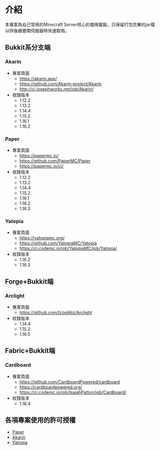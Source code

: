 # 介紹
本專案為自己常用的Minecraft Server核心的備用載點，只保留打包完畢的jar檔以供後續要開伺服器時快速取用。

## Bukkit系分支端
### Akarin
* 專案頁面
    * https://akarin.app/
    * https://github.com/Akarin-project/Akarin
    * http://ci.josephworks.net/job/Akarin/
* 收錄版本
    * 1.12.2
    * 1.13.2
    * 1.14.4
    * 1.15.2
    * 1.16.1
    * 1.16.2

### Paper
* 專案頁面
    * https://papermc.io/
    * https://github.com/PaperMC/Paper
    * https://papermc.io/ci/
* 收錄版本
    * 1.12.2
    * 1.13.2
    * 1.14.4
    * 1.15.2
    * 1.16.1
    * 1.16.2
    * 1.16.3

### Yatopia
* 專案頁面
    * https://yatopiamc.org/
    * https://github.com/YatopiaMC/Yatopia
    * https://ci.codemc.io/job/YatopiaMC/job/Yatopia/
* 收錄版本
    * 1.16.2
    * 1.16.3
## Forge+Bukkit端
### Arclight
* 專案頁面
    * https://github.com/IzzelAliz/Arclight
* 收錄版本
    * 1.14.4
    * 1.15.2
    * 1.16.5
## Fabric+Bukkit端
### Cardboard
* 專案頁面
    * https://github.com/CardboardPowered/cardboard
    * https://cardboardpowered.org/
    * https://ci.codemc.io/job/IsaiahPatton/job/Cardboard/
* 收錄版本
    * 1.16.4

## 各項專案使用的許可授權
* [Paper](https://github.com/PaperMC/Paper/blob/master/LICENSE.md)
* [Akarin](https://github.com/Akarin-project/Akarin/blob/ver/1.15.2/LICENSE.md) 
* [Yatopia](https://github.com/YatopiaMC/Yatopia/blob/ver/1.16.4/Licensing/LICENSE.md)
